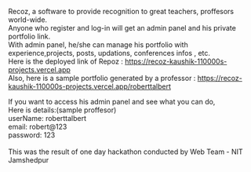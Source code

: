 Recoz, a software to provide recognition to great teachers, proffesors world-wide.<br>
Anyone who register and log-in will get an admin panel and his private portfolio link.<br>
With admin panel, he/she can manage his portfolio with experience,projects, posts, updations, conferences infos , etc.<br>
Here is the deployed link of Repoz : https://recoz-kaushik-110000s-projects.vercel.app<br>
Also, here is a sample portfolio generated by a professor : https://recoz-kaushik-110000s-projects.vercel.app/roberttalbert<br>

If you want to access his admin panel and see what you can do, <br>
Here is details:(sample proffesor)<br>
userName: roberttalbert<br>
email: robert@123<br>
password: 123<br>
<br>
This was the result of one day hackathon conducted by Web Team - NIT Jamshedpur<br>

